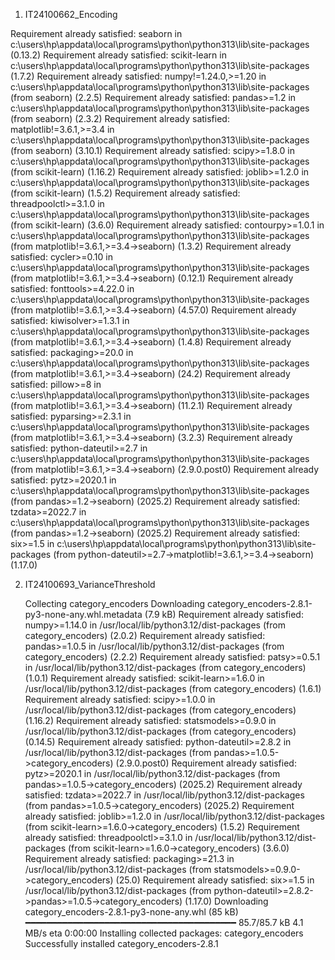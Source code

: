 1) IT24100662_Encoding

Requirement already satisfied: seaborn in c:\users\hp\appdata\local\programs\python\python313\lib\site-packages (0.13.2)
Requirement already satisfied: scikit-learn in c:\users\hp\appdata\local\programs\python\python313\lib\site-packages (1.7.2)
Requirement already satisfied: numpy!=1.24.0,>=1.20 in c:\users\hp\appdata\local\programs\python\python313\lib\site-packages (from seaborn) (2.2.5)
Requirement already satisfied: pandas>=1.2 in c:\users\hp\appdata\local\programs\python\python313\lib\site-packages (from seaborn) (2.3.2)
Requirement already satisfied: matplotlib!=3.6.1,>=3.4 in c:\users\hp\appdata\local\programs\python\python313\lib\site-packages (from seaborn) (3.10.1)
Requirement already satisfied: scipy>=1.8.0 in c:\users\hp\appdata\local\programs\python\python313\lib\site-packages (from scikit-learn) (1.16.2)
Requirement already satisfied: joblib>=1.2.0 in c:\users\hp\appdata\local\programs\python\python313\lib\site-packages (from scikit-learn) (1.5.2)
Requirement already satisfied: threadpoolctl>=3.1.0 in c:\users\hp\appdata\local\programs\python\python313\lib\site-packages (from scikit-learn) (3.6.0)
Requirement already satisfied: contourpy>=1.0.1 in c:\users\hp\appdata\local\programs\python\python313\lib\site-packages (from matplotlib!=3.6.1,>=3.4->seaborn) (1.3.2)
Requirement already satisfied: cycler>=0.10 in c:\users\hp\appdata\local\programs\python\python313\lib\site-packages (from matplotlib!=3.6.1,>=3.4->seaborn) (0.12.1)
Requirement already satisfied: fonttools>=4.22.0 in c:\users\hp\appdata\local\programs\python\python313\lib\site-packages (from matplotlib!=3.6.1,>=3.4->seaborn) (4.57.0)
Requirement already satisfied: kiwisolver>=1.3.1 in c:\users\hp\appdata\local\programs\python\python313\lib\site-packages (from matplotlib!=3.6.1,>=3.4->seaborn) (1.4.8)
Requirement already satisfied: packaging>=20.0 in c:\users\hp\appdata\local\programs\python\python313\lib\site-packages (from matplotlib!=3.6.1,>=3.4->seaborn) (24.2)
Requirement already satisfied: pillow>=8 in c:\users\hp\appdata\local\programs\python\python313\lib\site-packages (from matplotlib!=3.6.1,>=3.4->seaborn) (11.2.1)
Requirement already satisfied: pyparsing>=2.3.1 in c:\users\hp\appdata\local\programs\python\python313\lib\site-packages (from matplotlib!=3.6.1,>=3.4->seaborn) (3.2.3)
Requirement already satisfied: python-dateutil>=2.7 in c:\users\hp\appdata\local\programs\python\python313\lib\site-packages (from matplotlib!=3.6.1,>=3.4->seaborn) (2.9.0.post0)
Requirement already satisfied: pytz>=2020.1 in c:\users\hp\appdata\local\programs\python\python313\lib\site-packages (from pandas>=1.2->seaborn) (2025.2)
Requirement already satisfied: tzdata>=2022.7 in c:\users\hp\appdata\local\programs\python\python313\lib\site-packages (from pandas>=1.2->seaborn) (2025.2)
Requirement already satisfied: six>=1.5 in c:\users\hp\appdata\local\programs\python\python313\lib\site-packages (from python-dateutil>=2.7->matplotlib!=3.6.1,>=3.4->seaborn) (1.17.0)


2) IT24100693_VarianceThreshold

   Collecting category_encoders
  Downloading category_encoders-2.8.1-py3-none-any.whl.metadata (7.9 kB)
Requirement already satisfied: numpy>=1.14.0 in /usr/local/lib/python3.12/dist-packages (from category_encoders) (2.0.2)
Requirement already satisfied: pandas>=1.0.5 in /usr/local/lib/python3.12/dist-packages (from category_encoders) (2.2.2)
Requirement already satisfied: patsy>=0.5.1 in /usr/local/lib/python3.12/dist-packages (from category_encoders) (1.0.1)
Requirement already satisfied: scikit-learn>=1.6.0 in /usr/local/lib/python3.12/dist-packages (from category_encoders) (1.6.1)
Requirement already satisfied: scipy>=1.0.0 in /usr/local/lib/python3.12/dist-packages (from category_encoders) (1.16.2)
Requirement already satisfied: statsmodels>=0.9.0 in /usr/local/lib/python3.12/dist-packages (from category_encoders) (0.14.5)
Requirement already satisfied: python-dateutil>=2.8.2 in /usr/local/lib/python3.12/dist-packages (from pandas>=1.0.5->category_encoders) (2.9.0.post0)
Requirement already satisfied: pytz>=2020.1 in /usr/local/lib/python3.12/dist-packages (from pandas>=1.0.5->category_encoders) (2025.2)
Requirement already satisfied: tzdata>=2022.7 in /usr/local/lib/python3.12/dist-packages (from pandas>=1.0.5->category_encoders) (2025.2)
Requirement already satisfied: joblib>=1.2.0 in /usr/local/lib/python3.12/dist-packages (from scikit-learn>=1.6.0->category_encoders) (1.5.2)
Requirement already satisfied: threadpoolctl>=3.1.0 in /usr/local/lib/python3.12/dist-packages (from scikit-learn>=1.6.0->category_encoders) (3.6.0)
Requirement already satisfied: packaging>=21.3 in /usr/local/lib/python3.12/dist-packages (from statsmodels>=0.9.0->category_encoders) (25.0)
Requirement already satisfied: six>=1.5 in /usr/local/lib/python3.12/dist-packages (from python-dateutil>=2.8.2->pandas>=1.0.5->category_encoders) (1.17.0)
Downloading category_encoders-2.8.1-py3-none-any.whl (85 kB)
   ━━━━━━━━━━━━━━━━━━━━━━━━━━━━━━━━━━━━━━━━ 85.7/85.7 kB 4.1 MB/s eta 0:00:00
Installing collected packages: category_encoders
Successfully installed category_encoders-2.8.1

